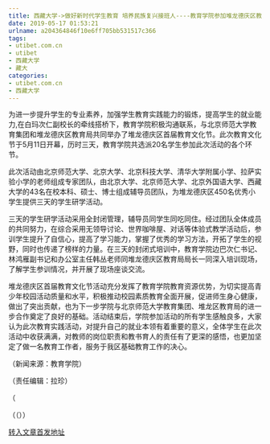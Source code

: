 ```yaml
---
title: 西藏大学->做好新时代学生教育 培养民族复兴接班人----教育学院参加堆龙德庆区教育文化节活动 | utibet.com.cn
date: 2019-05-17 01:53:21
urlname: a204364846f10e6ff705bb531517c366
tags: 
- utibet.com.cn
- utibet
- 西藏大学
- 藏大
categories:
- utibet.com.cn
- 西藏大学
---
```



为进一步提升学生的专业素养，加强学生教育实践能力的锻炼，提高学生的就业能力,在白玛次仁副校长的牵线搭桥下，教育学院积极沟通联系，与北京师范大学教育集团和堆龙德庆区教育局共同举办了堆龙德庆区首届教育文化节。此次教育文化节于5月11日开幕，历时三天，教育学院共选派20名学生参加此次活动的各个环节。

此次活动由北京师范大学、北京大学、北京科技大学、清华大学附属小学、拉萨实验小学的老师组成专家团队，由北京大学、北京师范大学、北京外国语大学、西藏大学的43名在校本科、硕士、博士组成辅导员团队，为堆龙德庆区450名优秀小学生提供三天的学生研学活动。

三天的学生研学活动采用全封闭管理，辅导员同学生同吃同住。经过团队全体成员的共同努力，在综合采用无领导讨论、世界咖啡屋、对话等体验式教学活动后，参训学生提升了自信心，提高了学习能力，掌握了优秀的学习方法，开拓了学生的视野，同时也传递了榜样的力量。在三天的封闭式培训中，教育学院边巴次仁书记、林鸿雁副书记和办公室主任韩丛老师同堆龙德庆区教育局局长一同深入培训现场，了解学生参训情况，并开展了现场座谈交流。

堆龙德庆区首届教育文化节活动充分发挥了教育学院教育资源优势，为切实提高青少年校园活动质量和水平，积极推动校园素质教育全面开展，促进师生身心健康，做出了突出贡献，也为下一步学院与北京师范大学教育集团、堆龙区教育局的进一步合作奠定了良好的基础。活动结束后，学院参加活动的所有学生感触良多，大家认为此次教育实践活动，对提升自己的就业本领有着重要的意义，全体学生在此次活动中收获满满，对教师的岗位职责和教书育人的责任有了更深的感悟，也更加坚定了做一名教育工作者，服务于我区基础教育工作的决心。

（新闻来源：教育学院）

（责任编辑：拉珍）

（

（（））





[转入文章首发地址](http://www.utibet.edu.cn/news/article_3_5_14949.html)